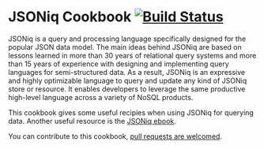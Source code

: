# JSONiq Cookbook [![Build Status](https://travis-ci.org/28msec/jsoniq-cookbook.svg?branch=master)](https://travis-ci.org/28msec/jsoniq-cookbook)

JSONiq is a query and processing language specifically designed for the popular JSON data
model. The main ideas behind JSONiq are based on lessons learned in more than 30 years of
relational query systems and more than 15 years of experience with designing and implementing
query languages for semi-structured data. As a result, JSONiq is an expressive and highly
optimizable language to query and update any kind of JSONiq store or resource. It enables
developers to leverage the same productive high-level language across a variety of NoSQL
products.

This cookbook gives some useful recipies when using JSONiq for querying data. Another useful resource is the [JSONiq ebook](http://www.28.io/jsoniq-the-sql-of-nosql).

You can contribute to this cookbook, [pull requests are welcomed](https://github.com/28msec/jsoniq-cookbook/pulls).
